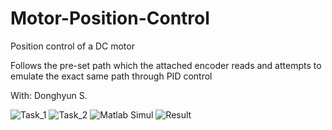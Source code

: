 # Motor-Position-Control

Position control of a DC motor

Follows the pre-set path which the attached encoder reads and attempts to emulate the exact same path through PID control

With: Donghyun S.

![Task_1](https://user-images.githubusercontent.com/60720982/75014000-b8de7300-54c8-11ea-922a-7b457af3df79.png)
![Task_2](https://user-images.githubusercontent.com/60720982/75014003-ba0fa000-54c8-11ea-9b74-a1dacc84af36.png)
![Matlab Simul](https://user-images.githubusercontent.com/60720982/75013935-93516980-54c8-11ea-8554-94dabfb33c9a.png)
![Result](https://user-images.githubusercontent.com/60720982/75013985-b2e89200-54c8-11ea-8c9e-5993516777d2.png)

